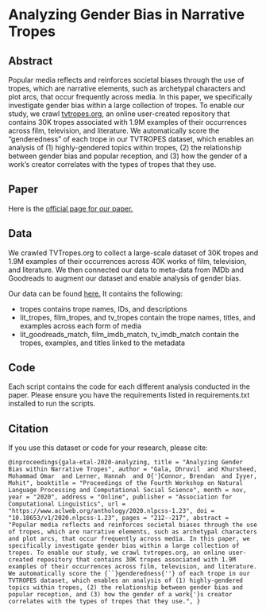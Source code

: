 # Analyzing Gender Bias in Narrative Tropes

## Abstract

Popular media reflects and reinforces societal biases through the use of tropes, which are narrative elements, such as archetypal characters and plot arcs, that occur frequently across media. In this paper, we specifically investigate gender bias within a large collection of tropes. To enable our study, we crawl [tvtropes.org](http://tvtropes.org), an online user-created repository that contains 30K tropes associated with 1.9M examples of their occurrences across film, television, and literature. We automatically score the “genderedness” of each trope in our TVTROPES dataset, which enables an analysis of (1) highly-gendered topics within tropes, (2) the relationship between gender bias and popular reception, and (3) how the gender of a work’s creator correlates with the types of tropes that they use.

## Paper
Here is the [official page for our paper.](https://www.aclweb.org/anthology/2020.nlpcss-1.23/)

## Data
We crawled TVTropes.org to collect a large-scale dataset of 30K tropes and 1.9M examples of their occurrences across 40K works of film, television, and literature. We then connected our data to meta-data from IMDb and Goodreads to augment our dataset and enable analysis of gender bias.

Our data can be found [here.](https://drive.google.com/file/d/1ruAIRtd5ZsrR6OQziX9mGurBp1JsNxXG/view?usp=sharing) It contains the following:
- tropes contains trope names, IDs, and descriptions
- lit_tropes, film_tropes, and tv_tropes contain the trope names, titles, and examples across each form of media
- lit_goodreads_match, film_imdb_match, tv_imdb_match contain the tropes, examples, and titles linked to the metadata

## Code
Each script contains the code for each different analysis conducted in the paper. Please ensure you have the requirements listed in requirements.txt installed to run the scripts. 

## Citation

If you use this dataset or code for your research, please cite:

`@inproceedings{gala-etal-2020-analyzing,
    title = "Analyzing Gender Bias within Narrative Tropes",
    author = "Gala, Dhruvil  and
      Khursheed, Mohammad Omar  and
      Lerner, Hannah  and
      O{'}Connor, Brendan  and
      Iyyer, Mohit",
    booktitle = "Proceedings of the Fourth Workshop on Natural Language Processing and Computational Social Science",
    month = nov,
    year = "2020",
    address = "Online",
    publisher = "Association for Computational Linguistics",
    url = "https://www.aclweb.org/anthology/2020.nlpcss-1.23",
    doi = "10.18653/v1/2020.nlpcss-1.23",
    pages = "212--217",
    abstract = "Popular media reflects and reinforces societal biases through the use of tropes, which are narrative elements, such as archetypal characters and plot arcs, that occur frequently across media. In this paper, we specifically investigate gender bias within a large collection of tropes. To enable our study, we crawl tvtropes.org, an online user-created repository that contains 30K tropes associated with 1.9M examples of their occurrences across film, television, and literature. We automatically score the {``}genderedness{''} of each trope in our TVTROPES dataset, which enables an analysis of (1) highly-gendered topics within tropes, (2) the relationship between gender bias and popular reception, and (3) how the gender of a work{'}s creator correlates with the types of tropes that they use.",
}`
